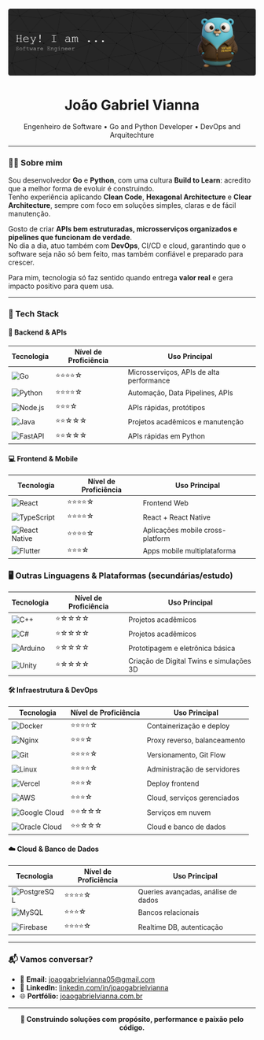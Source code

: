                                                
<p align="center">  
  <img src="./assets/banner.png" />
</p>  
 
<h1 align="center">João Gabriel Vianna</h1>
<p align="center">
  Engenheiro de Software • Go and Python Developer • DevOps and Arquitechture
</p>

---

### 👨‍💻 Sobre mim  

Sou desenvolvedor **Go** e **Python**, com uma cultura **Build to Learn**: acredito que a melhor forma de evoluir é construindo.  
Tenho experiência aplicando **Clean Code**, **Hexagonal Architecture** e **Clear Architecture**, sempre com foco em soluções simples, claras e de fácil manutenção.  

Gosto de criar **APIs bem estruturadas, microsserviços organizados e pipelines que funcionam de verdade**.  
No dia a dia, atuo também com **DevOps**, CI/CD e cloud, garantindo que o software seja não só bem feito, mas também confiável e preparado para crescer.  

Para mim, tecnologia só faz sentido quando entrega **valor real** e gera impacto positivo para quem usa.

---



### 🧰 Tech Stack

#### 🔧 Backend & APIs
| Tecnologia                                                                                                                   | Nível de Proficiência      | Uso Principal                            |
| ---------------------------------------------------------------------------------------------------------------------------- | -------------------------- | ---------------------------------------- |
| <img src="https://cdn.jsdelivr.net/gh/devicons/devicon@latest/icons/go/go-original-wordmark.svg" height="40" alt="Go" />     | ⭐⭐⭐⭐☆                | Microsserviços, APIs de alta performance |
| <img src="https://cdn.jsdelivr.net/gh/devicons/devicon@latest/icons/python/python-original.svg" height="40" alt="Python" />  | ⭐⭐⭐⭐☆                     | Automação, Data Pipelines, APIs          |
| <img src="https://cdn.jsdelivr.net/gh/devicons/devicon@latest/icons/nodejs/nodejs-original.svg" height="40" alt="Node.js" /> | ⭐⭐⭐☆                       | APIs rápidas, protótipos                 |
| <img src="https://cdn.jsdelivr.net/gh/devicons/devicon@latest/icons/java/java-original.svg" height="40" alt="Java" />        | ⭐⭐☆☆☆                      | Projetos acadêmicos e manutenção         |
| <img src="https://icon.icepanel.io/Technology/svg/FastAPI.svg" height="40" alt="FastAPI" />                                  | ⭐⭐☆☆☆                      | APIs rápidas em Python                   |


#### 💻 Frontend & Mobile
| Tecnologia                                                                                                                              | Nível de Proficiência | Uso Principal                    |
| --------------------------------------------------------------------------------------------------------------------------------------- | --------------------- | -------------------------------- |
| <img src="https://cdn.jsdelivr.net/gh/devicons/devicon@latest/icons/react/react-original.svg" height="40" alt="React" />                | ⭐⭐⭐⭐☆                 | Frontend Web                     |
| <img src="https://cdn.jsdelivr.net/gh/devicons/devicon@latest/icons/typescript/typescript-original.svg" height="40" alt="TypeScript" /> | ⭐⭐⭐⭐☆                 | React + React Native             |
| <img src="https://cdn.jsdelivr.net/gh/devicons/devicon@latest/icons/react/react-original.svg" height="40" alt="React Native" />         | ⭐⭐⭐⭐☆                 | Aplicações mobile cross-platform |
| <img src="https://cdn.jsdelivr.net/gh/devicons/devicon@latest/icons/flutter/flutter-original.svg" height="40" alt="Flutter" />          | ⭐⭐⭐☆                  | Apps mobile multiplataforma      |


### 🖥️ Outras Linguagens & Plataformas (secundárias/estudo)

| Tecnologia                                                                                              | Nível de Proficiência | Uso Principal                    |
| ------------------------------------------------------------------------------------------------------- | --------------------- | -------------------------------- |
| <img src="https://icon.icepanel.io/Technology/svg/C%2B%2B-%28CPlusPlus%29.svg" height="40" alt="C++" /> | ⭐☆☆☆☆              | Projetos acadêmicos              |
| <img src="https://icon.icepanel.io/Technology/svg/C%23-%28CSharp%29.svg" height="40" alt="C#" />        | ⭐☆☆☆☆              | Projetos acadêmicos              |
| <img src="https://icon.icepanel.io/Technology/svg/Arduino.svg" height="40" alt="Arduino" />             | ⭐☆☆☆☆              | Prototipagem e eletrônica básica |
| <img src="https://icon.icepanel.io/Technology/png-shadow-512/Unity.png" height="40" alt="Unity" />      | ⭐☆☆☆☆              | Criação de Digital Twins e simulações 3D |
 


#### 🛠️ Infraestrutura & DevOps
| Tecnologia                                                                                                                                              | Nível de Proficiência | Uso Principal                |
| ------------------------------------------------------------------------------------------------------------------------------------------------------- | --------------------- | ---------------------------- |
| <img src="https://cdn.jsdelivr.net/gh/devicons/devicon@latest/icons/docker/docker-original.svg" height="40" alt="Docker" />                             | ⭐⭐⭐⭐☆                 | Containerização e deploy     |
| <img src="https://cdn.jsdelivr.net/gh/devicons/devicon@latest/icons/nginx/nginx-original.svg" height="40" alt="Nginx" />                                | ⭐⭐⭐☆                  | Proxy reverso, balanceamento |
| <img src="https://cdn.jsdelivr.net/gh/devicons/devicon@latest/icons/git/git-original.svg" height="40" alt="Git" />                                      | ⭐⭐⭐⭐☆                 | Versionamento, Git Flow      |
| <img src="https://cdn.jsdelivr.net/gh/devicons/devicon@latest/icons/linux/linux-original.svg" height="40" alt="Linux" />                                | ⭐⭐⭐⭐☆                 | Administração de servidores  |
| <img src="https://cdn.jsdelivr.net/gh/devicons/devicon@latest/icons/vercel/vercel-original.svg" height="40" alt="Vercel" />                             | ⭐⭐⭐☆                  | Deploy frontend              |
| <img src="https://cdn.jsdelivr.net/gh/devicons/devicon@latest/icons/amazonwebservices/amazonwebservices-original-wordmark.svg" height="40" alt="AWS" /> | ⭐⭐⭐☆                  | Cloud, serviços gerenciados  |
| <img src="https://icon.icepanel.io/Technology/svg/Google-Cloud.svg" height="40" alt="Google Cloud" />                                                   | ⭐⭐☆☆☆                 | Serviços em nuvem            |
| <img src="https://icon.icepanel.io/Technology/svg/Oracle.svg" height="40" alt="Oracle Cloud" />                                                         | ⭐⭐☆☆☆                 | Cloud e banco de dados       |


#### ☁️ Cloud & Banco de Dados
| Tecnologia                                                                                                                              | Nível de Proficiência | Uso Principal                       |
| --------------------------------------------------------------------------------------------------------------------------------------- | --------------------- | ----------------------------------- |
| <img src="https://cdn.jsdelivr.net/gh/devicons/devicon@latest/icons/postgresql/postgresql-original.svg" height="40" alt="PostgreSQL" /> | ⭐⭐⭐⭐☆                 | Queries avançadas, análise de dados |
| <img src="https://cdn.jsdelivr.net/gh/devicons/devicon@latest/icons/mysql/mysql-original.svg" height="40" alt="MySQL" />                | ⭐⭐⭐☆                  | Bancos relacionais                  |
| <img src="https://cdn.jsdelivr.net/gh/devicons/devicon@latest/icons/firebase/firebase-original.svg" height="40" alt="Firebase" />       | ⭐⭐⭐⭐☆                 | Realtime DB, autenticação           |


---



### 📬 Vamos conversar?

- 📩 **Email:** [joaogabrielvianna05@gmail.com](mailto:joaogabrielvianna05@gmail.com)  
- 💼 **LinkedIn:** [linkedin.com/in/joaogabrielvianna](https://www.linkedin.com/in/joaogabrielvianna/)  
- 🌐 **Portfólio:** [joaogabrielvianna.com.br](https://joaogabrielvianna.com.br)

---

<p align="center">
  <strong>🧩 Construindo soluções com propósito, performance e paixão pelo código.</strong>
</p>
